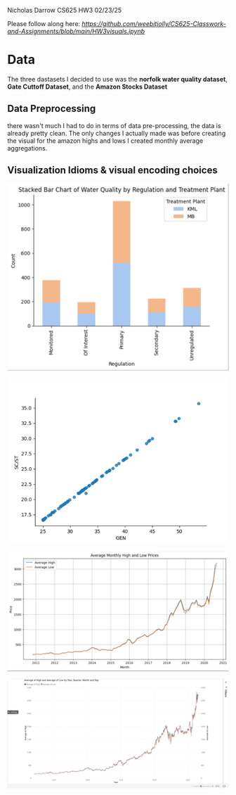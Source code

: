 Nicholas Darrow
CS625 HW3
02/23/25

Please follow along here: *https://github.com/weebitjolly/CS625-Classwork-and-Assignments/blob/main/HW3visuals.ipynb* 

# Data
The three dastasets I decided to use was the **norfolk water quality dataset**, **Gate Cuttoff Dataset**, and the **Amazon Stocks Dataset**

## Data Preprocessing
there wasn't much I had to do in terms of data pre-processing, the data is already pretty clean. The only changes I actually made was before creating the visual for the amazon highs and lows I created monthly average aggregations.

## Visualization Idioms & visual encoding choices

![Alt text](https://github.com/weebitjolly/CS625-Classwork-and-Assignments/blob/main/Screenshot%202025-02-23%20at%2019.19.21.png)

![Alt text](https://github.com/weebitjolly/CS625-Classwork-and-Assignments/blob/main/gate.png)

![Alt text](https://github.com/weebitjolly/CS625-Classwork-and-Assignments/blob/main/Screenshot%202025-02-23%20at%2019.19.52.png)

![Alt text](https://github.com/weebitjolly/CS625-Classwork-and-Assignments/blob/main/Screenshot%202025-02-23%20at%2019.21.32.png)



